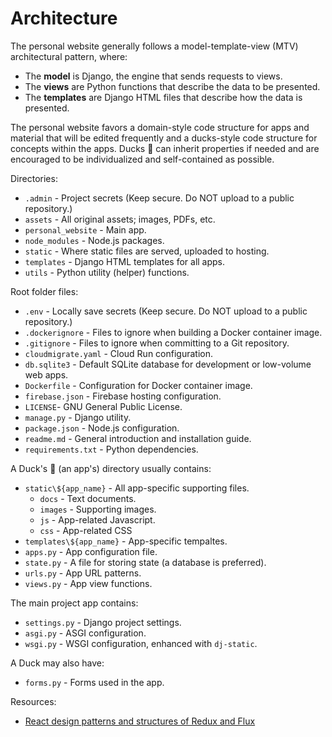# Architecture

The personal website generally follows a model-template-view (MTV) architectural pattern, where:

* The **model** is Django, the engine that sends requests to views.
* The **views** are Python functions that describe the data to be presented.
* The **templates** are Django HTML files that describe how the data is presented.

<!-- [Ducks file structure](https://github.com/erikras/ducks-modular-redux) is useful for modules and components. -->
The personal website favors a domain-style code structure for apps and material that will be edited frequently and a ducks-style code structure for concepts within the apps. Ducks 🦆 can inherit properties if needed and are encouraged to be individualized and self-contained as possible.

Directories:

* `.admin` - Project secrets (Keep secure. Do NOT upload to a public repository.)
* `assets` - All original assets; images, PDFs, etc.
* `personal_website` - Main app.
* `node_modules` - Node.js packages.
* `static` - Where static files are served, uploaded to hosting.
* `templates` - Django HTML templates for all apps.
* `utils` - Python utility (helper) functions.

Root folder files:

* `.env` - Locally save secrets (Keep secure. Do NOT upload to a public repository.)
* `.dockerignore` - Files to ignore when building a Docker container image.
* `.gitignore` - Files to ignore when committing to a Git repository.
* `cloudmigrate.yaml` - Cloud Run configuration.
* `db.sqlite3` - Default SQLite database for development or  low-volume web apps.
* `Dockerfile` - Configuration for Docker container image.
* `firebase.json` - Firebase hosting configuration.
* `LICENSE`- GNU General Public License.
* `manage.py` - Django utility.
* `package.json` - Node.js configuration.
* `readme.md` - General introduction and installation guide.
* `requirements.txt` - Python dependencies.
<!-- * `webpack.config.js` - Webpack configuration. -->

A Duck's 🦆 (an app's) directory usually contains:

* `static\${app_name}` - All app-specific supporting files.
  - `docs` - Text documents.
  - `images` - Supporting images.
  - `js` - App-related Javascript.
  - `css` - App-related CSS
* `templates\${app_name}` - App-specific tempaltes.
* `apps.py` - App configuration file.
* `state.py` - A file for storing state (a database is preferred).
* `urls.py` - App URL patterns.
* `views.py` - App view functions.

The main project app contains:

* `settings.py` - Django project settings.
* `asgi.py` - ASGI configuration.
* `wsgi.py` - WSGI configuration, enhanced with `dj-static`.

A Duck may also have:

* `forms.py` - Forms used in the app.

Resources:

* [React design patterns and structures of Redux and Flux](https://www.etatvasoft.com/insights/react-design-patterns-and-structures-of-redux-and-flux/)
